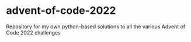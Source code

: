 # advent-of-code-2022
Repository for my own python-based solutions to all the various Advent of Code 2022 challenges

